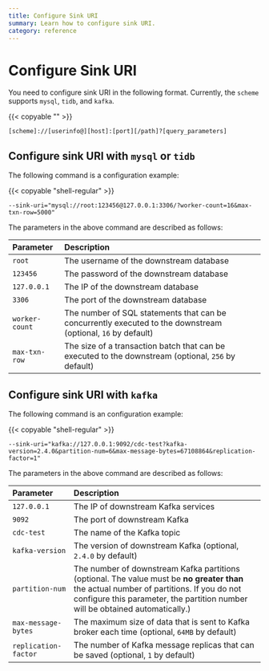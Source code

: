 ```yaml
---
title: Configure Sink URI
summary: Learn how to configure sink URI.
category: reference
---
```


# Configure Sink URI

You need to configure sink URI in the following format. Currently, the `scheme` supports `mysql`, `tidb`, and `kafka`.

{{< copyable "" >}}

```
[scheme]://[userinfo@][host]:[port][/path]?[query_parameters]
```

## Configure sink URI with `mysql` or `tidb`

The following command is a configuration example:

{{< copyable "shell-regular" >}}

```shell
--sink-uri="mysql://root:123456@127.0.0.1:3306/?worker-count=16&max-txn-row=5000"
```

The parameters in the above command are described as follows:

| Parameter         | Description                                             |
| :------------ | :------------------------------------------------ |
| `root`        | The username of the downstream database                             |
| `123456`       |  The password of the downstream database                                   |
| `127.0.0.1`    |  The IP of the downstream database                              |
| `3306`         |  The port of the downstream database                               |
| `worker-count` |   The number of SQL statements that can be concurrently executed to the downstream (optional, `16` by default)    |
| `max-txn-row`  |  The size of a transaction batch that can be executed to the downstream (optional, `256` by default)  |

## Configure sink URI with `kafka`

The following command is an configuration example:

{{< copyable "shell-regular" >}}

```shell
--sink-uri="kafka://127.0.0.1:9092/cdc-test?kafka-version=2.4.0&partition-num=6&max-message-bytes=67108864&replication-factor=1"
```

The parameters in the above command are described as follows:

| Parameter               | Description                                                         |
| :------------------ | :------------------------------------------------------------ |
| `127.0.0.1`          |  The IP of downstream Kafka services                              |
| `9092`               |  The port of downstream Kafka                                        |
| `cdc-test`           |  The name of the Kafka topic                                    |
| `kafka-version`      |  The version of downstream Kafka (optional, `2.4.0` by default)                    |
| `partition-num`      | The number of downstream Kafka partitions (optional. The value must be **no greater than** the actual number of partitions. If you do not configure this parameter, the partition number will be obtained automatically.) |
| `max-message-bytes`  |  The maximum size of data that is sent to Kafka broker each time (optional, `64MB` by default)  |
| `replication-factor` |  The number of Kafka message replicas that can be saved (optional, `1` by default)                       |
